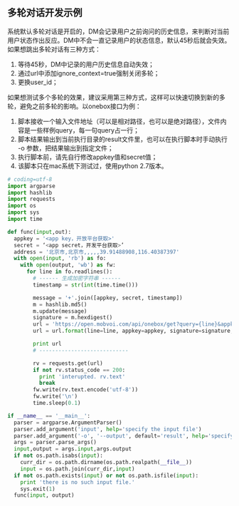 ## 多轮对话开发示例
系统默认多轮对话是开启的，DM会记录用户之前询问的历史信息，来判断对当前用户状态作出反应。DM中不会一直记录用户的状态信息，默认45秒后就会失效。如果想跳出多轮对话有三种方式：
1.	等待45秒，DM中记录的用户历史信息自动失效；
2.	通过url中添加ignore_context=true强制关闭多轮；
3.	更换user_id；

如果想测试多个多轮的效果，建议采用第三种方式，这样可以快速切换到新的多轮，避免之前多轮的影响。以onebox接口为例：

1.	脚本接收一个输入文件地址（可以是相对路径，也可以是绝对路径），文件内容是一些样例query，每一句query占一行；
2.	脚本结果输出到当前执行目录的result文件里，也可以在执行脚本时手动执行 -o 参数，把结果输出到指定文件；
3.	执行脚本前，请先自行修改appkey值和secret值；
4.	该脚本只在mac系统下测试过，使用python 2.7版本。

```python
# coding=utf-8
import argparse
import hashlib
import requests
import os
import sys
import time

def func(input,out):
  appkey = '<app key，开放平台获取>'
  secret = ‘<app secret，开发平台获取>’
  address = '北京市,北京市,,,,,39.91488908,116.40387397'
  with open(input, 'rb') as fo:
    with open(output, 'wb') as fw:
      for line in fo.readlines():
        # ------ 生成加密字符串 ------
        timestamp = str(int(time.time()))

        message = '+'.join([appkey, secret, timestamp])
        m = hashlib.md5()
        m.update(message)
        signature = m.hexdigest()
        url = 'https://open.mobvoi.com/api/onebox/get?query={line}&appkey={appkey}&signature={signature}&timestamp={timestamp}&address={address}&output=lite&version=43000&user_id=001'
        url = url.format(line=line, appkey=appkey, signature=signature, timestamp=timestamp, address=address)

        print url
        # ----------------------------

        rv = requests.get(url)
        if not rv.status_code == 200:
          print 'interupted. rv.text'
          break
        fw.write(rv.text.encode('utf-8'))
        fw.write('\n')
        time.sleep(0.1)

if __name__ == '__main__':
  parser = argparse.ArgumentParser()
  parser.add_argument('input', help='specify the input file')
  parser.add_argument('-o', '--output', default='result', help='specify the output file, default is ./result')
  args = parser.parse_args()
  input,output = args.input,args.output
  if not os.path.isabs(input):
    curr_dir = os.path.dirname(os.path.realpath(__file__))
    input = os.path.join(curr_dir,input)
  if not os.path.exists(input) or not os.path.isfile(input):
    print 'there is no such input file.'
    sys.exit(1)
  func(input, output)
```
